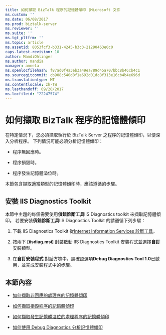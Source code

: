 ```yaml
---
title: 如何擷取 BizTalk 程序的記憶體傾印 |Microsoft 文件
ms.custom: ''
ms.date: 06/08/2017
ms.prod: biztalk-server
ms.reviewer: ''
ms.suite: ''
ms.tgt_pltfrm: ''
ms.topic: article
ms.assetid: 8053fcf3-b331-4245-b3c3-21290463e0c0
caps.latest.revision: 10
author: MandiOhlinger
ms.author: mandia
manager: anneta
ms.openlocfilehash: f87ad0f4a3eb3a49ea789d45a707bbc8b46cb4c1
ms.sourcegitcommit: cb908c540d8f1a692d01dc8f313e16cb4b4e696d
ms.translationtype: MT
ms.contentlocale: zh-TW
ms.lasthandoff: 09/20/2017
ms.locfileid: "22247574"
---
```

# <a name="how-to-capture-a-memory-dump-of-a-biztalk-process"></a>如何擷取 BizTalk 程序的記憶體傾印
在特定情況下，您必須擷取執行於 BizTalk Server 之程序的記憶體傾印，以便深入分析程序。 下列情況可能必須分析記憶體傾印：  
  
-   程序無回應時。  
  
-   程序損毀時。  
  
-   程序發生記憶體溢位時。  
  
 本節包含擷取適當類型的記憶體傾印時，應該遵循的步驟。  
  
## <a name="installation-of-the-iis-diagnostics-toolkit"></a>安裝 IIS Diagnostics Toolkit  
 本節中主題的每個需要使用**偵錯診斷工具**IIS Diagnostics toolkit 來擷取記憶體傾印。 若要安裝**偵錯診斷工具**IIS Diagnostics Toolkit 的請遵循下列步驟：  
  
1.  下載 IIS Diagnostics Toolkit 從[Internet Information Services 診斷工具](http://go.microsoft.com/fwlink/?LinkId=64426)。  
  
2.  按兩下 **[iisdiag.msi]** 封裝啟動 IIS Diagnostics Toolkit 安裝程式並選擇**自訂**安裝類型。  
  
3.  在**自訂安裝程式** 對話方塊中，請確認選項**Debug Diagnostics Tool 1.0**已啟用，並完成安裝程式中的步驟。  
  
## <a name="in-this-section"></a>本節內容  
  
-   [如何擷取非回應的處理序的記憶體傾印](../core/how-to-capture-a-memory-dump-of-a-process-that-is-non-responsive.md)  
  
-   [如何擷取損毀程序的記憶體傾印](../core/how-to-capture-a-memory-dump-of-a-process-that-is-crashing.md)  
  
-   [如何擷取發生記憶體溢位的處理程序的記憶體傾印](../core/how-to-capture-a-memory-dump-of-a-process-that-is-leaking-memory.md)  
  
-   [如何使用 Debug Diagnostics 分析記憶體傾印](../core/how-to-use-debug-diagnostics-to-analyze-a-memory-dump.md)